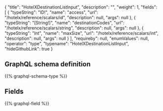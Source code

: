 {
  "title": "HotelXDestinationListInput",
  "description": "",
  "weight": 1,
  "fields": [
    {
      "typeString": "ID!",
      "name": "access",
      "url": "/hotelx/reference/scalars/id",
      "description": null,
      "args": null
    },
    {
      "typeString": "[String!]",
      "name": "destinationCodes",
      "url": "/hotelx/reference/scalars/string",
      "description": null,
      "args": null
    },
    {
      "typeString": "Int",
      "name": "maxSize",
      "url": "/hotelx/reference/scalars/int",
      "description": null,
      "args": null
    }
  ],
  "requireby": null,
  "enumValues": null,
  "operator": "type",
  "typename": "HotelXDestinationListInput",
  "hideGithubLink": true
}
## GraphQL schema definition

{{% graphql-schema-type %}}

## Fields

{{% graphql-field %}}
